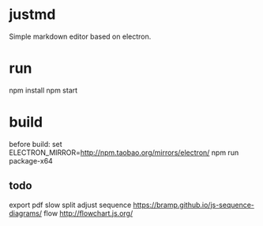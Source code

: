 # justmd
Simple markdown editor based on electron.

# run
npm install
npm start

# build
before build:
set ELECTRON_MIRROR=http://npm.taobao.org/mirrors/electron/
npm run package-x64  


## todo
export pdf slow
split adjust
sequence https://bramp.github.io/js-sequence-diagrams/
flow http://flowchart.js.org/
 
